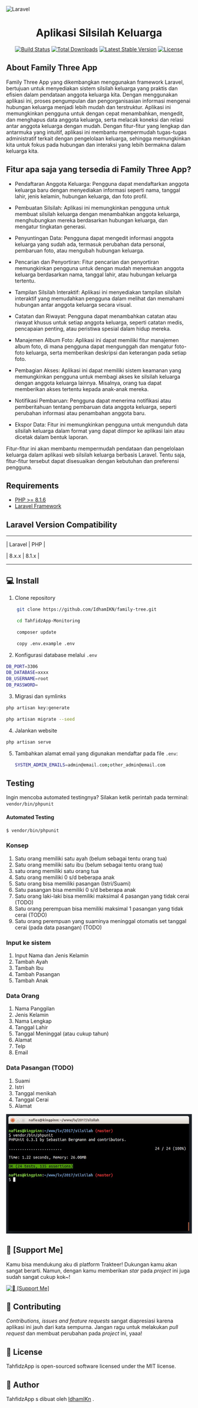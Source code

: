 ![Laravel](https://laravel.com/assets/img/components/logo-laravel.svg)

<h1 align="center">Aplikasi Silsilah Keluarga</h1>

<p align="center">
<a href="https://github.com/laravel/framework/actions"><img src="https://github.com/laravel/framework/workflows/tests/badge.svg" alt="Build Status"></a>
<a href="https://packagist.org/packages/laravel/framework"><img src="https://img.shields.io/packagist/dt/laravel/framework" alt="Total Downloads"></a>
<a href="https://packagist.org/packages/laravel/framework"><img src="https://img.shields.io/packagist/v/laravel/framework" alt="Latest Stable Version"></a>
<a href="https://packagist.org/packages/laravel/framework"><img src="https://img.shields.io/packagist/l/laravel/framework" alt="License"></a>
</p>

## About Family Three App

  Family Three App yang dikembangkan menggunakan framework Laravel, bertujuan untuk menyediakan sistem silsilah keluarga yang praktis dan efisien dalam pendataan anggota keluarga kita. Dengan menggunakan aplikasi ini, proses pengumpulan dan pengorganisasian informasi mengenai hubungan keluarga menjadi lebih mudah dan terstruktur. Aplikasi ini memungkinkan pengguna untuk dengan cepat menambahkan, mengedit, dan menghapus data anggota keluarga, serta melacak koneksi dan relasi antar anggota keluarga dengan mudah. Dengan fitur-fitur yang lengkap dan antarmuka yang intuitif, aplikasi ini membantu mempermudah tugas-tugas administratif terkait dengan pengelolaan keluarga, sehingga memungkinkan kita untuk fokus pada hubungan dan interaksi yang lebih bermakna dalam keluarga kita.
  
 <h2 id="fitur">Fitur apa saja yang tersedia di Family Three App?</h2>

- Pendaftaran Anggota Keluarga: Pengguna dapat mendaftarkan anggota keluarga baru dengan menyediakan informasi seperti nama, tanggal lahir, jenis kelamin, hubungan keluarga, dan foto profil.

- Pembuatan Silsilah: Aplikasi ini memungkinkan pengguna untuk membuat silsilah keluarga dengan menambahkan anggota keluarga, menghubungkan mereka berdasarkan hubungan keluarga, dan mengatur tingkatan generasi.

- Penyuntingan Data: Pengguna dapat mengedit informasi anggota keluarga yang sudah ada, termasuk perubahan data personal, pembaruan foto, atau mengubah hubungan keluarga.

- Pencarian dan Penyortiran: Fitur pencarian dan penyortiran memungkinkan pengguna untuk dengan mudah menemukan anggota keluarga berdasarkan nama, tanggal lahir, atau hubungan keluarga tertentu.

- Tampilan Silsilah Interaktif: Aplikasi ini menyediakan tampilan silsilah interaktif yang memudahkan pengguna dalam melihat dan memahami hubungan antar anggota keluarga secara visual.

- Catatan dan Riwayat: Pengguna dapat menambahkan catatan atau riwayat khusus untuk setiap anggota keluarga, seperti catatan medis, pencapaian penting, atau peristiwa spesial dalam hidup mereka.

- Manajemen Album Foto: Aplikasi ini dapat memiliki fitur manajemen album foto, di mana pengguna dapat mengunggah dan mengatur foto-foto keluarga, serta memberikan deskripsi dan keterangan pada setiap foto.

- Pembagian Akses: Aplikasi ini dapat memiliki sistem keamanan yang memungkinkan pengguna untuk membagi akses ke silsilah keluarga dengan anggota keluarga lainnya. Misalnya, orang tua dapat memberikan akses tertentu kepada anak-anak mereka.

- Notifikasi Pembaruan: Pengguna dapat menerima notifikasi atau pemberitahuan tentang pembaruan data anggota keluarga, seperti perubahan informasi atau penambahan anggota baru.

- Ekspor Data: Fitur ini memungkinkan pengguna untuk mengunduh data silsilah keluarga dalam format yang dapat diimpor ke aplikasi lain atau dicetak dalam bentuk laporan.

Fitur-fitur ini akan membantu mempermudah pendataan dan pengelolaan keluarga dalam aplikasi web silsilah keluarga berbasis Laravel. Tentu saja, fitur-fitur tersebut dapat disesuaikan dengan kebutuhan dan preferensi pengguna.

## Requirements
- [PHP >= 8.1.6](http://php.net/)
- [Laravel Framework](https://github.com/laravel/framework)

## Laravel Version Compatibility
_____________________
| Laravel | PHP     |

| 8.x.x   | 8.1.x   |
_____________________

<h2 id="download">💻 Install</h2>

1. Clone repository

```bash
    git clone https://github.com/IdhamIKN/family-tree.git
```

```bash
    cd TahfidzApp-Monitoring
```

```bash
    composer update
```

```bash
    copy .env.example .env
```
2. Konfigurasi database melalui `.env`

```bash
DB_PORT=3306
DB_DATABASE=xxxx
DB_USERNAME=root
DB_PASSWORD=
```
3. Migrasi dan symlinks

```bash
php artisan key:generate
```
```bash
php artisan migrate --seed
```
4. Jalankan website

```bash
php artisan serve
```

5. Tambahkan alamat email yang digunakan mendaftar pada file `.env`:
    ```bash
    SYSTEM_ADMIN_EMAILS=admin@email.com;other_admin@email.com
    ```
    
 ## Testing
Ingin mencoba automated testingnya? Silakan ketik perintah pada terminal: `vendor/bin/phpunit`

#### Automated Testing
```bash
$ vendor/bin/phpunit
```

### Konsep
1. Satu orang memiliki satu ayah (belum sebagai tentu orang tua)
2. Satu orang memiliki satu ibu (belum sebagai tentu orang tua)
3. satu orang memiliki satu orang tua
4. Satu orang memiliki 0 s/d beberapa anak
5. Satu orang bisa memiliki pasangan (Istri/Suami)
6. Satu pasangan bisa memiliki 0 s/d beberapa anak
7. Satu orang laki-laki bisa memiliki maksimal 4 pasangan yang tidak cerai (TODO)
8. Satu orang perempuan bisa memiliki maksimal 1 pasangan yang tidak cerai (TODO)
9. Satu orang perempuan yang suaminya meninggal otomatis set tanggal cerai (pada data pasangan) (TODO)

### Input ke sistem
1. Input Nama dan Jenis Kelamin
2. Tambah Ayah
3. Tambah Ibu
4. Tambah Pasangan
5. Tambah Anak

### Data Orang
1. Nama Panggilan
2. Jenis Kelamin
3. Nama Lengkap
4. Tanggal Lahir
5. Tanggal Meninggal (atau cukup tahun)
6. Alamat
7. Telp
8. Email

### Data Pasangan (TODO)
1. Suami
2. Istri
3. Tanggal menikah
4. Tanggal Cerai
5. Alamat


![Automated Testing](public/images/07-automated-testing.jpg "Automated Testing")

<h2 id="[dukungan](https://saweria.co/idhamIKN)">💌 [Support Me]</h2>

<p>
Kamu bisa mendukung aku di platform Trakteer! Dukungan kamu akan sangat berarti. Namun, dengan kamu memberikan <i>star</i> pada <i>project</i> ini juga sudah sangat cukup kok~!
</p>

<a href="https://saweria.co/idhamIKN" target="_blank"><img id="wse-buttons-preview" src="💌 [Support Me]" height="40" style="border:0px;height:40px;" alt="💌 [Support Me]" ></a>

<h2 id="kontribusi">🤝 Contributing</h2>

<p>
<i>Contributions, issues and feature requests</i> sangat diapresiasi karena aplikasi ini jauh dari kata sempurna. Jangan ragu untuk melakukan <i>pull request</i> dan membuat perubahan pada <i>project</i> ini, yaaa!
</p>

<h2 id="lisensi">📝 License</h2>

<p>TahfidzApp is open-sourced software licensed under the MIT license.</p>

<h2 id="pembuat">🧍 Author</h2>

<p>TahfidzApp s dibuat oleh <a href="https://instagram.com/idhamikn?igshid=MmJiY2I4NDBkZg==">IdhamIKn</a> .</p>
